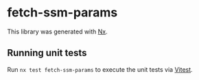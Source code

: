 # fetch-ssm-params

This library was generated with [Nx](https://nx.dev).

## Running unit tests

Run `nx test fetch-ssm-params` to execute the unit tests via [Vitest](https://vitest.dev/).
